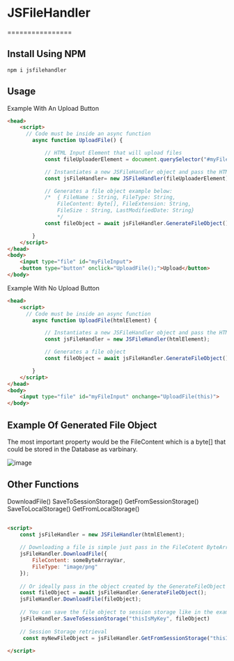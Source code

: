 # JSFileHandler
================

## Install Using NPM

```
npm i jsfilehandler
```
## Usage

Example With An Upload Button
```html
<head>
    <script>
      // Code must be inside an async function
        async function UploadFile() {

            // HTML Input Element that will upload files
            const fileUploaderElement = document.querySelector("#myFileInput");

            // Instantiates a new JSFileHandler object and pass the HTML Element that contains the file attached
            const jsFileHandler= new JSFileHandler(fileUploaderElement);

            // Generates a file object example below:
            /*  { FileName : String, FileType: String, 
                FileContent: Byte[], FileExtension: String, 
                FileSize : String, LastModifiedDate: String}
                */
            const fileObject = await jsFileHandler.GenerateFileObject();

        }
    </script>
</head>
<body>
    <input type="file" id="myFileInput">
    <button type="button" onclick="UploadFile();">Upload</button>
</body>
```
Example With No Upload Button

```html
<head>
    <script>
      // Code must be inside an async function
        async function UploadFile(htmlElement) {

            // Instantiates a new JSFileHandler object and pass the HTML Element that contains the file attached
            const jsFileHandler = new JSFileHandler(htmlElement);

            // Generates a file object
            const fileObject = await jsFileHandler.GenerateFileObject();

        }
    </script>
</head>
<body>
    <input type="file" id="myFileInput" onchange="UploadFile(this)">
</body>
```

## Example Of Generated File Object

The most important property would be the FileContent which is a byte[] that could be stored in the Database as varbinary.

![image](https://user-images.githubusercontent.com/61566348/147399094-3fd11de4-494c-48d0-bda4-a04c2adf736d.png)


## Other Functions

DownloadFile()
SaveToSessionStorage()
GetFromSessionStorage()
SaveToLocalStorage()
GetFromLocalStorage()

```html
    
<script>
    const jsFileHandler = new JSFileHandler(htmlElement);
    
    // Downloading a file is simple just pass in the FileCotent ByteArray and FileTyppe.
    jsFileHandler.DownloadFile({
        FileContent: someByteArrayVar,
        FileType: "image/png"
    });
    
    // Or ideally pass in the object created by the GenerateFileObject function
    const fileObject = await jsFileHandler.GenerateFileObject();
    jsFileHandler.DownloadFile(fileObject);
    
    // You can save the file object to session storage like in the example below
    jsFileHandler.SaveToSessionStorage("thisIsMyKey", fileObject)
    
    // Session Storage retrieval
     const myNewFileObject = jsFileHandler.GetFromSessionStorage("thisIsMyKey");
    
</script>
```


